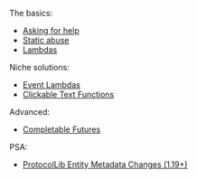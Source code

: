 The basics:
- [Asking for help](https://github.com/IllusionTheDev/search-index-backup/blob/main/asking-for-help.md)
- [Static abuse](https://github.com/IllusionTheDev/search-index-backup/blob/main/static-abuse.md)
- [Lambdas](https://github.com/IllusionTheDev/search-index-backup/blob/main/lambdas.md)

Niche solutions:
- [Event Lambdas](https://github.com/IllusionTheDev/search-index-backup/blob/main/event-lambdas.md)
- [Clickable Text Functions](https://github.com/IllusionTheDev/search-index-backup/blob/main/clickable-text.md)

Advanced:
- [Completable Futures](https://github.com/IllusionTheDev/search-index-backup/blob/main/completable-futures.md)

PSA:
- [ProtocolLib Entity Metadata Changes (1.19+)](https://github.com/IllusionTheDev/search-index-backup/blob/main/protocol-lib-entity-metadata.md)